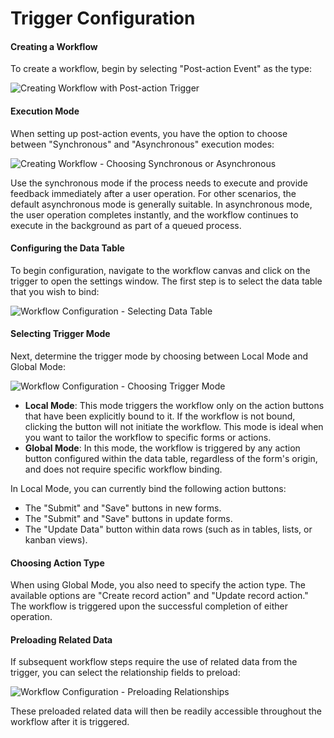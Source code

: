 # Trigger Configuration

#### Creating a Workflow

To create a workflow, begin by selecting "Post-action Event" as the type:

![Creating Workflow with Post-action Trigger](https://static-docs.nocobase.com/13c87035ec1bb7332514676d3e896007.png)

#### Execution Mode

When setting up post-action events, you have the option to choose between "Synchronous" and "Asynchronous" execution modes:

![Creating Workflow - Choosing Synchronous or Asynchronous](https://static-docs.nocobase.com/bc83525c7e539d578f9e2e20baf9ab69.png)

Use the synchronous mode if the process needs to execute and provide feedback immediately after a user operation. For other scenarios, the default asynchronous mode is generally suitable. In asynchronous mode, the user operation completes instantly, and the workflow continues to execute in the background as part of a queued process.

#### Configuring the Data Table

To begin configuration, navigate to the workflow canvas and click on the trigger to open the settings window. The first step is to select the data table that you wish to bind:

![Workflow Configuration - Selecting Data Table](https://static-docs.nocobase.com/35c49a91eba731127edcf76719c97634.png)

#### Selecting Trigger Mode

Next, determine the trigger mode by choosing between Local Mode and Global Mode:

![Workflow Configuration - Choosing Trigger Mode](https://static-docs.nocobase.com/317809c48b2f2a2d38aedc7d08abdadc.png)

- **Local Mode**: This mode triggers the workflow only on the action buttons that have been explicitly bound to it. If the workflow is not bound, clicking the button will not initiate the workflow. This mode is ideal when you want to tailor the workflow to specific forms or actions.
- **Global Mode**: In this mode, the workflow is triggered by any action button configured within the data table, regardless of the form's origin, and does not require specific workflow binding.

In Local Mode, you can currently bind the following action buttons:

- The "Submit" and "Save" buttons in new forms.
- The "Submit" and "Save" buttons in update forms.
- The "Update Data" button within data rows (such as in tables, lists, or kanban views).

#### Choosing Action Type

When using Global Mode, you also need to specify the action type. The available options are "Create record action" and "Update record action." The workflow is triggered upon the successful completion of either operation.

#### Preloading Related Data

If subsequent workflow steps require the use of related data from the trigger, you can select the relationship fields to preload:

![Workflow Configuration - Preloading Relationships](https://static-docs.nocobase.com/5cded063509c7ba1d34f49bec8d68227.png)

These preloaded related data will then be readily accessible throughout the workflow after it is triggered.
